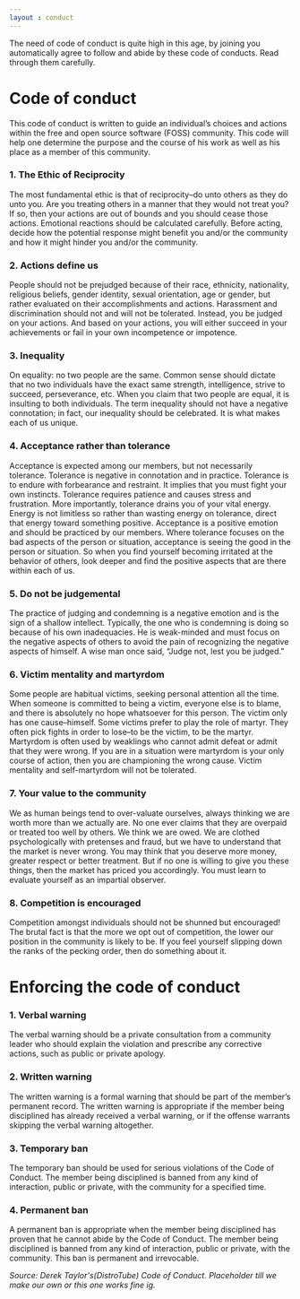 ```yaml
---
layout : conduct
---
```


The need of code of conduct is quite high in this age, by joining you automatically agree to follow and abide by these code of conducts. Read through them carefully.


# Code of conduct 


This code of conduct is written to guide an individual’s choices and actions within the free and open source software (FOSS) community. This code will help one determine the purpose and the course of his work as well as his place as a member of this community.

### 1. The Ethic of Reciprocity

The most fundamental ethic is that of reciprocity–do unto others as they do unto you. Are you treating others in a manner that they would not treat you? If so, then your actions are out of bounds and you should cease those actions. Emotional reactions should be calculated carefully. Before acting, decide how the potential response might benefit you and/or the community and how it might hinder you and/or the community.


### 2. Actions define us

People should not be prejudged because of their race, ethnicity, nationality, religious beliefs, gender identity, sexual orientation, age or gender, but rather evaluated on their accomplishments and actions. Harassment and discrimination should not and will not be tolerated. Instead, you be judged on your actions. And based on your actions, you will either succeed in your achievements or fail in your own incompetence or impotence.


### 3. Inequality

On equality: no two people are the same. Common sense should dictate that no two individuals have the exact same strength, intelligence, strive to succeed, perseverance, etc. When you claim that two people are equal, it is insulting to both individuals. The term inequality should not have a negative connotation; in fact, our inequality should be celebrated. It is what makes each of us unique.


### 4. Acceptance rather than tolerance

Acceptance is expected among our members, but not necessarily tolerance. Tolerance is negative in connotation and in practice. Tolerance is to endure with forbearance and restraint. It implies that you must fight your own instincts. Tolerance requires patience and causes stress and frustration. More importantly, tolerance drains you of your vital energy. Energy is not limitless so rather than wasting energy on tolerance, direct that energy toward something positive. Acceptance is a positive emotion and should be practiced by our members. Where tolerance focuses on the bad aspects of the person or situation, acceptance is seeing the good in the person or situation. So when you find yourself becoming irritated at the behavior of others, look deeper and find the positive aspects that are there within each of us.


### 5. Do not be judgemental

The practice of judging and condemning is a negative emotion and is the sign of a shallow intellect. Typically, the one who is condemning is doing so because of his own inadequacies. He is weak-minded and must focus on the negative aspects of others to avoid the pain of recognizing the negative aspects of himself. A wise man once said, “Judge not, lest you be judged.”


### 6. Victim mentality and martyrdom

Some people are habitual victims, seeking personal attention all the time. When someone is committed to being a victim, everyone else is to blame, and there is absolutely no hope whatsoever for this person. The victim only has one cause–himself. Some victims prefer to play the role of martyr. They often pick fights in order to lose–to be the victim, to be the martyr. Martyrdom is often used by weaklings who cannot admit defeat or admit that they were wrong. If you are in a situation were martyrdom is your only course of action, then you are championing the wrong cause. Victim mentality and self-martyrdom will not be tolerated.


### 7. Your value to the community

We as human beings tend to over-valuate ourselves, always thinking we are worth more than we actually are. No one ever claims that they are overpaid or treated too well by others. We think we are owed. We are clothed psychologically with pretenses and fraud, but we have to understand that the market is never wrong. You may think that you deserve more money, greater respect or better treatment. But if no one is willing to give you these things, then the market has priced you accordingly. You must learn to evaluate yourself as an impartial observer.


### 8. Competition is encouraged

Competition amongst individuals should not be shunned but encouraged! The brutal fact is that the more we opt out of competition, the lower our position in the community is likely to be. If you feel yourself slipping down the ranks of the pecking order, then do something about it.



# Enforcing the code of conduct


### 1. Verbal warning

The verbal warning should be a private consultation from a community leader who should explain the violation and prescribe any corrective actions, such as public or private apology.


### 2. Written warning

The written warning is a formal warning that should be part of the member’s permanent record. The written warning is appropriate if the member being disciplined has already received a verbal warning, or if the offense warrants skipping the verbal warning altogether.


### 3. Temporary ban

The temporary ban should be used for serious violations of the Code of Conduct. The member being disciplined is banned from any kind of interaction, public or private, with the community for a specified time.


### 4. Permanent ban

A permanent ban is appropriate when the member being disciplined has proven that he cannot abide by the Code of Conduct. The member being disciplined is banned from any kind of interaction, public or private, with the community. This ban is permanent and irrevocable.


*Source: Derek Taylor's(DistroTube) Code of Conduct. Placeholder till we make our own or this one works fine ig.*
